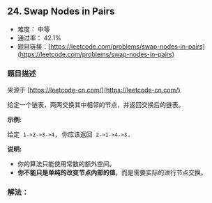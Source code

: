 ## 24. Swap Nodes in Pairs

- 难度： 中等
- 通过率： 42.1%
- 题目链接：[https://leetcode.com/problems/swap-nodes-in-pairs](https://leetcode.com/problems/swap-nodes-in-pairs)


### 题目描述

来源于 [https://leetcode-cn.com/](https://leetcode-cn.com/)

<p>给定一个链表，两两交换其中相邻的节点，并返回交换后的链表。</p>

<p><strong>示例:</strong></p>

<pre>给定 <code>1-&gt;2-&gt;3-&gt;4</code>, 你应该返回 <code>2-&gt;1-&gt;4-&gt;3</code>.</pre>

<p><strong>说明:</strong></p>

<ul>
	<li>你的算法只能使用常数的额外空间。</li>
	<li><strong>你不能只是单纯的改变节点内部的值</strong>，而是需要实际的进行节点交换。</li>
</ul>


### 解法：